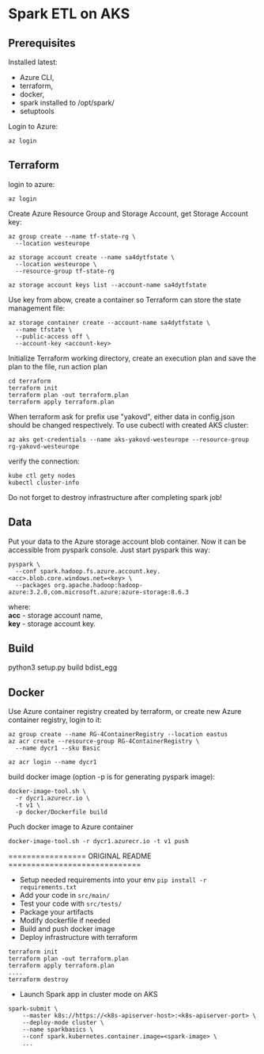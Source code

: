 # Spark ETL on AKS
## Prerequisites
Installed latest:   
- Azure CLI, 
- terraform, 
- docker, 
- spark installed to /opt/spark/
- setuptools

Login to Azure:
```
az login
```

## Terraform   
login to azure:
```
az login
```
Create Azure Resource Group and Storage Account, get Storage Account key:
```
az group create --name tf-state-rg \
  --location westeurope

az storage account create --name sa4dytfstate \
  --location westeurope \
  --resource-group tf-state-rg

az storage account keys list --account-name sa4dytfstate
```
Use key from abow, create a container so Terraform can store the state management file:
```
az storage container create --account-name sa4dytfstate \
  --name tfstate \
  --public-access off \
  --account-key <account-key>
```
Initialize Terraform working directory, create an execution plan and save the plan to the file, run action plan
```
cd terraform
terraform init
terraform plan -out terraform.plan
terraform apply terraform.plan
```
When terraform ask for prefix use "yakovd", either data in config.json should be changed respectively.
To use cubectl with created AKS cluster:
```
az aks get-credentials --name aks-yakovd-westeurope --resource-group rg-yakovd-westeurope
```
verify the connection: 
```
kube ctl gety nodes
kubectl cluster-info
```

Do not forget to destroy infrastructure after completing spark job!

## Data
Put your data to the Azure storage account blob container. Now it can be accessible from pyspark console. Just start pyspark this way:
```
pyspark \
  --conf spark.hadoop.fs.azure.account.key.<acc>.blob.core.windows.net=<key> \
  --packages org.apache.hadoop:hadoop-azure:3.2.0,com.microsoft.azure:azure-storage:8.6.3
```
where:   
**acc** - storage account name,   
**key** - storage account key.

## Build
python3 setup.py build bdist_egg

## Docker
Use Azure container registry created by terraform, or 
create new Azure container registry, login to it:
```
az group create --name RG-4ContainerRegistry --location eastus
az acr create --resource-group RG-4ContainerRegistry \
  --name dycr1 --sku Basic

az acr login --name dycr1
```

build docker image (option -p is for generating pyspark image):
```
docker-image-tool.sh \
  -r dycr1.azurecr.io \
  -t v1 \
  -p docker/Dockerfile build
```

Puch docker image to Azure container
```
docker-image-tool.sh -r dycr1.azurecr.io -t v1 push
```


================= ORIGINAL README =============================
* Setup needed requirements into your env `pip install -r requirements.txt`
* Add your code in `src/main/`
* Test your code with `src/tests/`
* Package your artifacts
* Modify dockerfile if needed
* Build and push docker image
* Deploy infrastructure with terraform
```
terraform init
terraform plan -out terraform.plan
terraform apply terraform.plan
....
terraform destroy
```
* Launch Spark app in cluster mode on AKS
```
spark-submit \
    --master k8s://https://<k8s-apiserver-host>:<k8s-apiserver-port> \
    --deploy-mode cluster \
    --name sparkbasics \
    --conf spark.kubernetes.container.image=<spark-image> \
    ...
```
